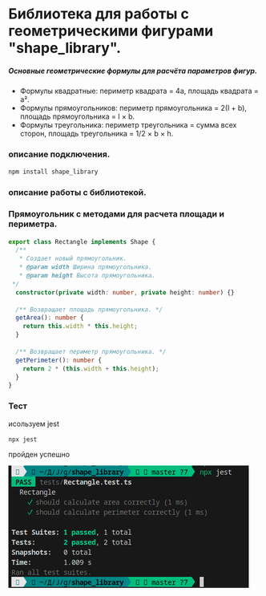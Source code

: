 # Библиотека для работы с геометрическими фигурами "shape_library".
##### Основные геометрические формулы для расчёта параметров фигур.
- Формулы квадратные: периметр квадрата = 4а, площадь квадрата = a².
- Формулы прямоугольников: периметр прямоугольника = 2(l + b), площадь прямоугольника = l × b.
- Формулы треугольника: периметр треугольника = сумма всех сторон, площадь треугольника = 1/2 × b × h.

### описание подключения.
```bash
npm install shape_library
```
### описание работы с библиотекой.
### Прямоугольник с методами для расчета площади и периметра.
```typescript 
export class Rectangle implements Shape {
  /**
   * Создает новый прямоугольник.
   * @param width Ширина прямоугольника.
   * @param height Высота прямоугольника.
 */
  constructor(private width: number, private height: number) {} 

  /** Возвращает площадь прямоугольника. */
  getArea(): number {
    return this.width * this.height;
  }

  /** Возвращает периметр прямоугольника. */
  getPerimeter(): number {
    return 2 * (this.width + this.height);
  }
}
```
### Тест
исользуем jest
```bash
npx jest
```

пройден успешно

![result](<img/The test result is a rectangle.png>)
